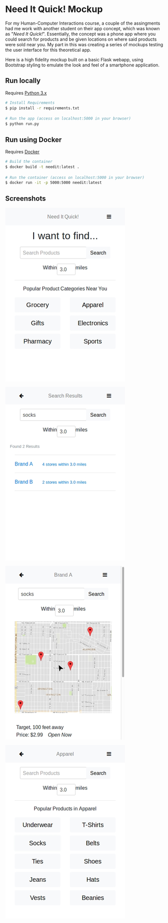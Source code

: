 # Need It Quick! Mockup

For my Human-Computer Interactions course, a couple of the assingments had me work with another student on their app concept, which was known as "*Need It Quick!*". Essentially, the concept was a phone app where you could search for products and be given locations on where said products were sold near you. My part in this was creating a series of mockups testing the user interface for this theoretical app.

Here is a high fidelity mockup built on a basic Flask webapp, using Bootstrap styling to emulate the look and feel of a smartphone application. 

## Run locally
Requires [Python 3.x](https://www.python.org/)

```bash
# Install Requirements
$ pip install -r requirements.txt

# Run the app (access on localhost:5000 in your browser)
$ python run.py
```

## Run using Docker
Requires [Docker](https://www.docker.com/)

```bash
# Build the container
$ docker build -t needit:latest .

# Run the container (access on localhost:5000 in your browser)
$ docker run -it -p 5000:5000 needit:latest
```

## Screenshots
![Screenshot 0](./screenshots/screen0.jpg)

![Screenshot 1](./screenshots/screen1.jpg)

![Screenshot 2](./screenshots/screen2.jpg)

![Screenshot 3](./screenshots/screen3.jpg)
